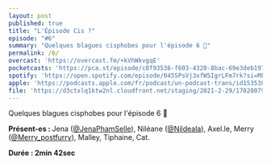 ```yaml
---
layout: post
published: true
title: "L'Épisode Cis ?"
episode: "#6"
summary: "Quelques blagues cisphobes pour l'épisode 6 👀"
permalink: /6/
overcast: 'https://overcast.fm/+kVhWkvgqE'
pocketcasts: 'https://pca.st/episode/c8f93536-f603-4320-8bac-69e3deb19711'
spotify: 'https://open.spotify.com/episode/045SPsVj3xfW5IgrLFm7rk?si=MF2GoLJ2Q2OewLGLVclE7g'
apple: 'https://podcasts.apple.com/fr/podcast/un-podcast-trans/id1535381424?i=1000515152821'
file: 'https://d3ctxlq1ktw2nl.cloudfront.net/staging/2021-2-29/170280792-44100-2-cf1adafc7f067.m4a'
---
```

<p>Quelques blagues cisphobes pour l'épisode 6 👀</p>

<!--more-->

<p><strong>Présent-es : </strong>Jena (<a href="https://twitter.com/JenaPhamSelle">@JenaPhamSelle</a>), Niléane (<a href="https://twitter.com/Nildeala">@Nildeala</a>), Axel.le, Merry (<a href="https://twitter.com/Merry_postfurry">@Merry_postfurry</a>), Malley, Tiphaine, Cat.</p>
<p><strong>Durée : 2min 42sec</strong></p>
